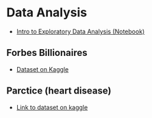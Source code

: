# Data Analysis

- [Intro to Exploratory Data Analysis (Notebook)](https://www.kaggle.com/code/robikscube/introduction-to-exploratory-data-analysis/notebook)

## Forbes Billionaires

- [Dataset on Kaggle](https://www.kaggle.com/datasets/sujalluhar/billionaires-listed-in-forbes)

## Parctice (heart disease)

- [Link to dataset on kaggle](https://www.kaggle.com/datasets/mahdifaour/heart-disease-dataset/data)
